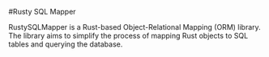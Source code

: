 #Rusty SQL Mapper

RustySQLMapper is a Rust-based Object-Relational Mapping (ORM) library. The library aims to simplify the process of mapping Rust objects to SQL tables and querying the database.